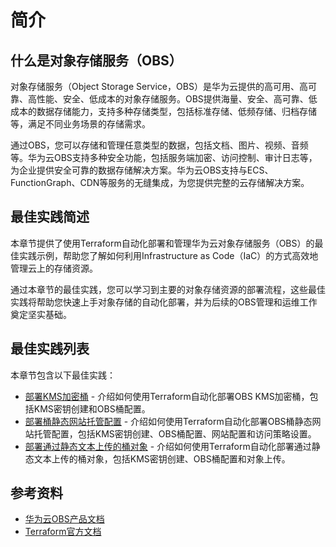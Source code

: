 # 简介

## 什么是对象存储服务（OBS）

对象存储服务（Object Storage Service，OBS）是华为云提供的高可用、高可靠、高性能、安全、低成本的对象存储服务。OBS提供海量、安全、高可靠、低成本的数据存储能力，支持多种存储类型，包括标准存储、低频存储、归档存储等，满足不同业务场景的存储需求。

通过OBS，您可以存储和管理任意类型的数据，包括文档、图片、视频、音频等。华为云OBS支持多种安全功能，包括服务端加密、访问控制、审计日志等，为企业提供安全可靠的数据存储解决方案。华为云OBS支持与ECS、FunctionGraph、CDN等服务的无缝集成，为您提供完整的云存储解决方案。

## 最佳实践简述

本章节提供了使用Terraform自动化部署和管理华为云对象存储服务（OBS）的最佳实践示例，帮助您了解如何利用Infrastructure as Code（IaC）的方式高效地管理云上的存储资源。

通过本章节的最佳实践，您可以学习到主要的对象存储资源的部署流程，这些最佳实践将帮助您快速上手对象存储的自动化部署，并为后续的OBS管理和运维工作奠定坚实基础。

## 最佳实践列表

本章节包含以下最佳实践：

* [部署KMS加密桶](kms_encrypted_bucket.md) - 介绍如何使用Terraform自动化部署OBS KMS加密桶，包括KMS密钥创建和OBS桶配置。
* [部署桶静态网站托管配置](static_website_hosting.md) - 介绍如何使用Terraform自动化部署OBS桶静态网站托管配置，包括KMS密钥创建、OBS桶配置、网站配置和访问策略设置。
* [部署通过静态文本上传的桶对象](object_upload_with_content.md) - 介绍如何使用Terraform自动化部署通过静态文本上传的桶对象，包括KMS密钥创建、OBS桶配置和对象上传。

## 参考资料

- [华为云OBS产品文档](https://support.huaweicloud.com/obs/index.html)
- [Terraform官方文档](https://www.terraform.io/docs/index.html)
